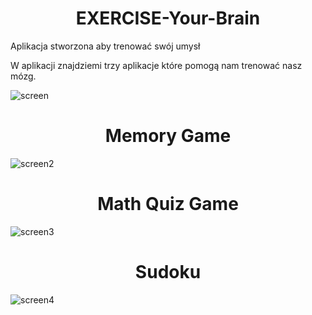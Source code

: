 <h1 align="center">EXERCISE-Your-Brain</h1>

Aplikacja stworzona aby trenować swój umysł

W aplikacji znajdziemi trzy aplikacje które pomogą nam trenować nasz mózg.

![screen](https://user-images.githubusercontent.com/9775389/167972733-1b623b5a-8981-4156-900d-6efc232ff4c3.jpg)

<h1 align="center">Memory Game</h1>

![screen2](https://user-images.githubusercontent.com/9775389/167972743-124d9b02-40d1-4458-89ff-7aaa88b35033.jpg)

<h1 align="center">Math Quiz Game</h1>

![screen3](https://user-images.githubusercontent.com/9775389/167972783-aa3a5625-185c-4922-aa7e-9b56b4acf499.jpg)

<h1 align="center">Sudoku</h1>

![screen4](https://user-images.githubusercontent.com/9775389/167972810-d39f70ff-4d28-4abb-ac63-6157c314d086.jpg)

